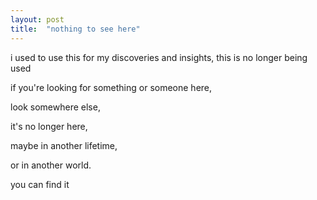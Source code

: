 ```yaml
---
layout: post
title:  "nothing to see here"
---
```


i used to use this for my discoveries and insights,
this is no longer being used

if you're looking for something or someone here,

look somewhere else, 

it's no longer here,

maybe in another lifetime,

or in another world.

you can find it




